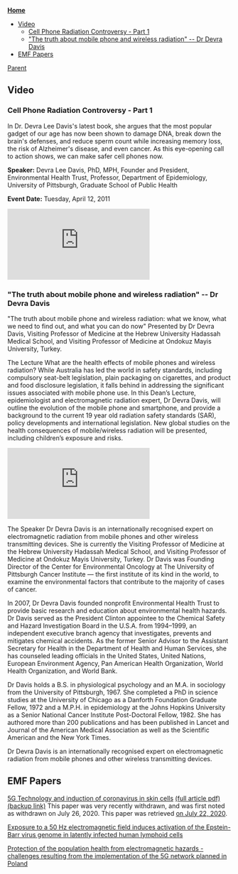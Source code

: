 <!-- START doctoc generated TOC please keep comment here to allow auto update -->
<!-- DON'T EDIT THIS SECTION, INSTEAD RE-RUN doctoc TO UPDATE -->
**[Home](#pages/blog/cv19/index)**

- [Video](#video)
  - [Cell Phone Radiation Controversy - Part 1](#cell-phone-radiation-controversy---part-1)
  - ["The truth about mobile phone and wireless radiation" -- Dr Devra Davis](#the-truth-about-mobile-phone-and-wireless-radiation----dr-devra-davis)
- [EMF Papers](#emf-papers)

<!-- END doctoc generated TOC please keep comment here to allow auto update -->

[Parent](#pages/blog/cv19/index)

## Video

### Cell Phone Radiation Controversy - Part 1

In Dr. Devra Lee Davis's latest book, she argues that the most popular gadget of our age has now been shown to damage DNA, break down the brain's defenses, and reduce sperm count while increasing memory loss, the risk of Alzheimer's disease, and even cancer. As this eye-opening call to action shows, we can make safer cell phones now.

**Speaker:**
Devra Lee Davis, PhD, MPH, Founder and President, Environmental Health Trust, Professor, Department of Epidemiology, University of Pittsburgh, Graduate School of Public Health

**Event Date:** Tuesday, April 12, 2011

<iframe width="320" height="160" src="https://www.youtube.com/embed/X8-sT-spd2U" frameborder="0" allow="accelerometer; autoplay; encrypted-media; gyroscope; picture-in-picture" allowfullscreen></iframe>

### "The truth about mobile phone and wireless radiation" -- Dr Devra Davis

"The truth about mobile phone and wireless radiation: what we know, what we need to find out, and what you can do now"
Presented by Dr Devra Davis, Visiting Professor of Medicine at the Hebrew University Hadassah Medical School, and Visiting Professor of Medicine at Ondokuz Mayis University, Turkey.

The Lecture
What are the health effects of mobile phones and wireless radiation? While Australia has led the world in safety standards, including compulsory seat-belt legislation, plain packaging on cigarettes, and product and food disclosure legislation, it falls behind in addressing the significant issues associated with mobile phone use. In this Dean’s Lecture, epidemiologist and electromagnetic radiation expert, Dr Devra Davis, will outline the evolution of the mobile phone and smartphone, and provide a background to the current 19 year old radiation safety standards (SAR), policy developments and international legislation. New global studies on the health consequences of mobile/wireless radiation will be presented, including children’s exposure and risks.

<iframe width="320" height="160" src="https://www.youtube.com/embed/BwyDCHf5iCY" frameborder="0" allow="accelerometer; autoplay; encrypted-media; gyroscope; picture-in-picture" allowfullscreen></iframe>

The Speaker
Dr Devra Davis is an internationally recognised expert on electromagnetic radiation from mobile phones and other wireless transmitting devices. She is currently the Visiting Professor of Medicine at the Hebrew University Hadassah Medical School, and Visiting Professor of Medicine at Ondokuz Mayis University, Turkey. Dr Davis was Founding Director of the Center for Environmental Oncology at The University of Pittsburgh Cancer Institute —­ the first institute of its kind in the world, to examine the environmental factors that contribute to the majority of cases of cancer.

In 2007, Dr Devra Davis founded non­profit Environmental Health Trust to provide basic research and education about environmental health hazards. Dr Davis served as the President Clinton appointee to the Chemical Safety and Hazard Investigation Board in the U.S.A. from 1994–­1999, an independent executive branch agency that investigates, prevents and mitigates chemical accidents.
As the former Senior Advisor to the Assistant Secretary for Health in the Department of Health and Human Services, she has counseled leading officials in the United States, United Nations, European Environment Agency, Pan American Health Organization, World Health Organization, and World Bank.

Dr Davis holds a B.S. in physiological psychology and an M.A. in sociology from the University of Pittsburgh, 1967. She completed a PhD in science studies at the University of Chicago as a Danforth Foundation Graduate Fellow, 1972 and a M.P.H. in epidemiology at the Johns Hopkins University as a Senior National Cancer Institute Post-­Doctoral Fellow, 1982. She has authored more than 200 publications and has been published in Lancet and Journal of the American Medical Association as well as the Scientific American and the New York Times.

Dr Devra Davis is an internationally recognised expert on electromagnetic radiation from mobile phones and other wireless transmitting devices.


## EMF Papers

[5G Technology and induction of coronavirus in skin cells](https://pubmed.ncbi.nlm.nih.gov/32668870/)  [(full article pdf)](https://www.biolifesas.org/biolife/wp-content/uploads/2020/07/FIORANELLI.pdf) [(backup link)](https://documentcloud.adobe.com/link/track?uri=urn%3Aaaid%3Ascds%3AUS%3A0fcac023-4c5f-4a57-96db-3b475987e68a)
This paper was very recently withdrawn, and was first noted as withdrawn on July 
26, 2020.  This paper was retrieved [on July 22, 2020](https://www.facebook.com/umeboshi3/posts/3100804783368606).


[Exposure to a 50 Hz electromagnetic field induces activation of the Epstein-Barr virus genome in latently infected human lymphoid cells](https://pubmed.ncbi.nlm.nih.gov/9276003/)

[Protection of the population health from electromagnetic hazards - challenges resulting from the implementation of the 5G network planned in Poland](https://pubmed.ncbi.nlm.nih.gov/31793559/)


